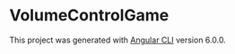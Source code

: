 # VolumeControlGame

This project was generated with [Angular CLI](https://github.com/angular/angular-cli) version 6.0.0.
